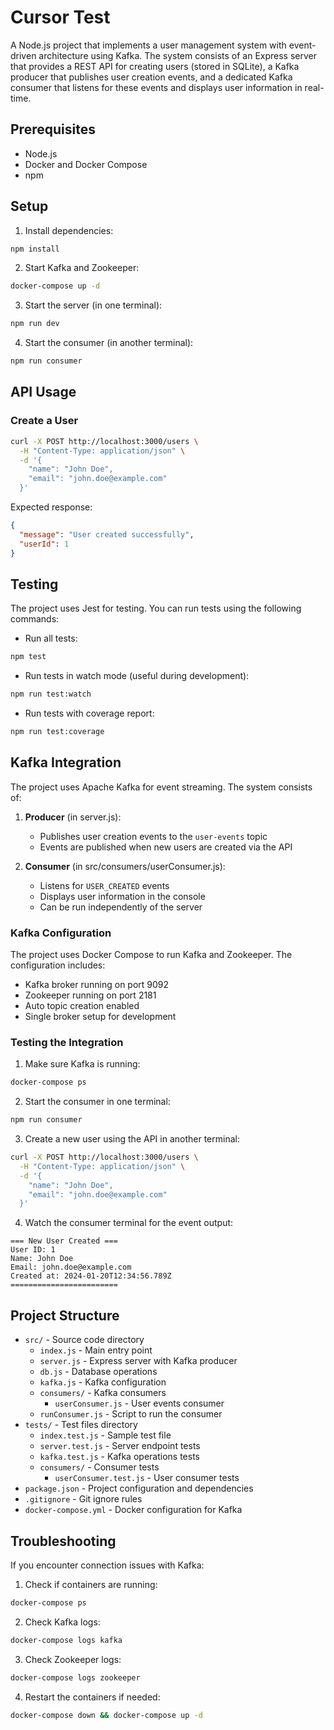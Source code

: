 # Cursor Test

A Node.js project that implements a user management system with event-driven architecture using Kafka. The system consists of an Express server that provides a REST API for creating users (stored in SQLite), a Kafka producer that publishes user creation events, and a dedicated Kafka consumer that listens for these events and displays user information in real-time.

## Prerequisites

- Node.js
- Docker and Docker Compose
- npm

## Setup

1. Install dependencies:
```bash
npm install
```

2. Start Kafka and Zookeeper:
```bash
docker-compose up -d
```

3. Start the server (in one terminal):
```bash
npm run dev
```

4. Start the consumer (in another terminal):
```bash
npm run consumer
```

## API Usage

### Create a User

```bash
curl -X POST http://localhost:3000/users \
  -H "Content-Type: application/json" \
  -d '{
    "name": "John Doe",
    "email": "john.doe@example.com"
  }'
```

Expected response:
```json
{
  "message": "User created successfully",
  "userId": 1
}
```

## Testing

The project uses Jest for testing. You can run tests using the following commands:

- Run all tests:
```bash
npm test
```

- Run tests in watch mode (useful during development):
```bash
npm run test:watch
```

- Run tests with coverage report:
```bash
npm run test:coverage
```

## Kafka Integration

The project uses Apache Kafka for event streaming. The system consists of:

1. **Producer** (in server.js):
   - Publishes user creation events to the `user-events` topic
   - Events are published when new users are created via the API

2. **Consumer** (in src/consumers/userConsumer.js):
   - Listens for `USER_CREATED` events
   - Displays user information in the console
   - Can be run independently of the server

### Kafka Configuration

The project uses Docker Compose to run Kafka and Zookeeper. The configuration includes:
- Kafka broker running on port 9092
- Zookeeper running on port 2181
- Auto topic creation enabled
- Single broker setup for development

### Testing the Integration

1. Make sure Kafka is running:
```bash
docker-compose ps
```

2. Start the consumer in one terminal:
```bash
npm run consumer
```

3. Create a new user using the API in another terminal:
```bash
curl -X POST http://localhost:3000/users \
  -H "Content-Type: application/json" \
  -d '{
    "name": "John Doe",
    "email": "john.doe@example.com"
  }'
```

4. Watch the consumer terminal for the event output:
```
=== New User Created ===
User ID: 1
Name: John Doe
Email: john.doe@example.com
Created at: 2024-01-20T12:34:56.789Z
========================
```

## Project Structure

- `src/` - Source code directory
  - `index.js` - Main entry point
  - `server.js` - Express server with Kafka producer
  - `db.js` - Database operations
  - `kafka.js` - Kafka configuration
  - `consumers/` - Kafka consumers
    - `userConsumer.js` - User events consumer
  - `runConsumer.js` - Script to run the consumer
- `tests/` - Test files directory
  - `index.test.js` - Sample test file
  - `server.test.js` - Server endpoint tests
  - `kafka.test.js` - Kafka operations tests
  - `consumers/` - Consumer tests
    - `userConsumer.test.js` - User consumer tests
- `package.json` - Project configuration and dependencies
- `.gitignore` - Git ignore rules
- `docker-compose.yml` - Docker configuration for Kafka

## Troubleshooting

If you encounter connection issues with Kafka:

1. Check if containers are running:
```bash
docker-compose ps
```

2. Check Kafka logs:
```bash
docker-compose logs kafka
```

3. Check Zookeeper logs:
```bash
docker-compose logs zookeeper
```

4. Restart the containers if needed:
```bash
docker-compose down && docker-compose up -d
``` 